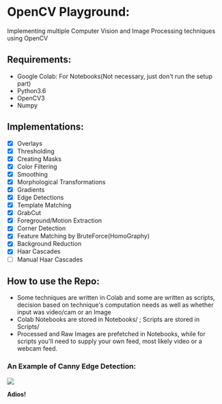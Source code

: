 # OpenCV Playground:
Implementing multiple Computer Vision and Image Processing techniques using OpenCV

## Requirements:
- Google Colab: For Notebooks(Not necessary, just don't run the setup part)
- Python3.6
- OpenCV3
- Numpy

## Implementations:
- [x] Overlays
- [x] Thresholding
- [x] Creating Masks
- [x] Color Filtering
- [x] Smoothing
- [x] Morphological Transformations
- [x] Gradients
- [x] Edge Detections
- [x] Template Matching
- [x] GrabCut
- [x] Foreground/Motion Extraction
- [x] Corner Detection
- [x] Feature Matching by BruteForce(HomoGraphy)
- [x] Background Reduction
- [x] Haar Cascades
- [ ] Manual Haar Cascades

## How to use the Repo:
- Some techniques are written in Colab and some are written as scripts, decision based on technique's computation needs as well as whether input was video/cam or an Image
- Colab Notebooks are stored in Notebooks/ ; Scripts are stored in Scripts/
- Processed and Raw Images are prefetched in Notebooks, while for scripts you'll need to supply your own feed, most likely video or a webcam feed.

### An Example of Canny Edge Detection: 
<img src="https://raw.githubusercontent.com/saranshkarira/opencv-playground/master/src/canny_edge_detector_sample.png">

**Adios!**
